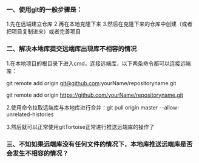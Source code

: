 ### 一、使用git的一般步骤是：

1.先在远端建立仓库  2.再在本地克隆下来   3.然后在克隆下来的仓库中创建（或者把项目复制进来）或者完善项目

### 二、解决本地库提交远端库出现库不相容的情况

1.在本地项目的根目录下进入cmd，连接远端库，以下两条命令都可以连接远端库：

git remote add origin git@github.com:yourName/repositoryname.git

git remote add origin https://github.com/yourName/repositoryname.git

2.使用命令拉取远端库与本地库进行合并：git pull origin master --allow-unrelated-histories

3.然后就可以正常使用gitTortoise正常进行推送远端库的操作了

### 三、不知如果远端库没有任何文件的情况下，本地库推送远端库是否会发生不相容的情况？
